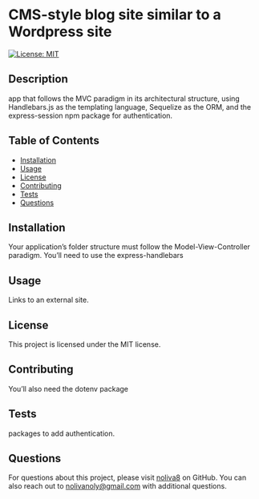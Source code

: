 # CMS-style blog site similar to a Wordpress site

[![License: MIT](https://img.shields.io/badge/License-MIT-yellow.svg)](https://opensource.org/licenses/MIT)

## Description
app that follows the MVC paradigm in its architectural structure, using Handlebars.js as the templating language, Sequelize as the ORM, and the express-session npm package for authentication.

## Table of Contents
- [Installation](#installation)
- [Usage](#usage)
- [License](#license)
- [Contributing](#contributing)
- [Tests](#tests)
- [Questions](#questions)

## Installation
Your application’s folder structure must follow the Model-View-Controller paradigm. You’ll need to use the express-handlebars

## Usage
Links to an external site.

## License

This project is licensed under the MIT license.

## Contributing
You’ll also need the dotenv package

## Tests
packages to add authentication.

## Questions
For questions about this project, please visit [noliva8](https://github.com/noliva8) on GitHub.
You can also reach out to nolivanoly@gmail.com with additional questions.
